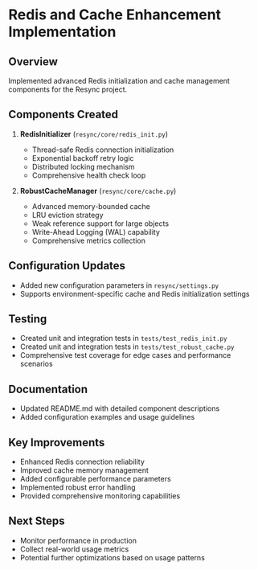 # Redis and Cache Enhancement Implementation

## Overview
Implemented advanced Redis initialization and cache management components for the Resync project.

## Components Created
1. **RedisInitializer** (`resync/core/redis_init.py`)
   - Thread-safe Redis connection initialization
   - Exponential backoff retry logic
   - Distributed locking mechanism
   - Comprehensive health check loop

2. **RobustCacheManager** (`resync/core/cache.py`)
   - Advanced memory-bounded cache
   - LRU eviction strategy
   - Weak reference support for large objects
   - Write-Ahead Logging (WAL) capability
   - Comprehensive metrics collection

## Configuration Updates
- Added new configuration parameters in `resync/settings.py`
- Supports environment-specific cache and Redis initialization settings

## Testing
- Created unit and integration tests in `tests/test_redis_init.py`
- Created unit and integration tests in `tests/test_robust_cache.py`
- Comprehensive test coverage for edge cases and performance scenarios

## Documentation
- Updated README.md with detailed component descriptions
- Added configuration examples and usage guidelines

## Key Improvements
- Enhanced Redis connection reliability
- Improved cache memory management
- Added configurable performance parameters
- Implemented robust error handling
- Provided comprehensive monitoring capabilities

## Next Steps
- Monitor performance in production
- Collect real-world usage metrics
- Potential further optimizations based on usage patterns